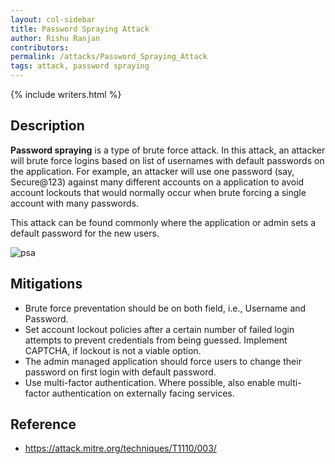 ```yaml
---
layout: col-sidebar
title: Password Spraying Attack
author: Rishu Ranjan
contributors: 
permalink: /attacks/Password_Spraying_Attack
tags: attack, password spraying
---
```


{% include writers.html %}

## Description
**Password spraying** is a type of brute force attack. In this attack, an attacker will brute force logins based on list of usernames with default passwords on the application. 
For example, an attacker will use one password (say, Secure@123) against many different accounts on a application to avoid account lockouts that would normally occur when brute forcing a single account with many passwords.

This attack can be found commonly where the application or admin sets a default password for the new users.

![psa](https://user-images.githubusercontent.com/51092706/116527869-c24b4280-a8f8-11eb-9023-edc0601d4504.png)

## Mitigations
- Brute force preventation should be on both field, i.e., Username and Password.
- Set account lockout policies after a certain number of failed login attempts to prevent credentials from being guessed. Implement CAPTCHA, if lockout is not a viable option.
- The admin managed application should force users to change their password on first login with default password.
- Use multi-factor authentication. Where possible, also enable multi-factor authentication on externally facing services.

## Reference
- https://attack.mitre.org/techniques/T1110/003/
